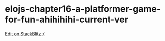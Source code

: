 # elojs-chapter16-a-platformer-game-for-fun-ahihihihi-current-ver

[Edit on StackBlitz ⚡️](https://stackblitz.com/edit/elojs-chapter16-a-platformer-game-for-fun-ahihihihi-current-ver)